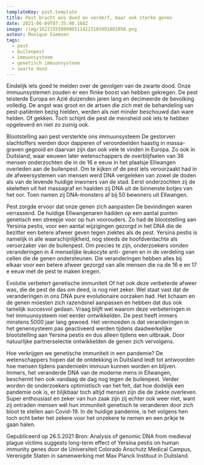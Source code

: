 ```yaml
---
templateKey: post.template
title: Pest bracht ons dood en verderf, maar ook sterke genen
date: 2021-06-09T07:35:40.168Z
image: /img/16221555089965114223103991881058.png
auteur: Monique Siemsen
tags:
  - pest
  - builenpest
  - immuunsysteem
  - genetisch immuunsysteem
  - zwarte dood
---
```

Eindelijk iets goed te melden over de gevolgen van de zwarte dood. Onze
immuunsystemen zouden er een flinke boost van hebben gekregen.
De pest teisterde Europa en Azië duizenden jaren lang en decimeerde de bevolking
volledig. De angst was groot en de artsen die zich met de behandeling van pest-patiënten
bezig hielden, werden als niet minder beschouwd dan ware helden. Of gekken. Toch
schijnt die pest de mensheid ook iets te hebben opgeleverd en niet zo zuinig ook.

Blootstelling aan pest versterkte ons immuunsysteem
De gestorven slachtoffers werden door dapperen of veroordeelden haastig in massa-
graven gegooid en daarvan zijn dan ook vele te vinden in Europa. Zo ook in Duitsland,
waar eeuwen later wetenschappers de overblijfselen van 36 mensen onderzochten die in
de 16 e eeuw in het plaatsje Ellwangen overleden aan de builenpest.
Om te kijken of de pest iets veroorzaakt had in de afweersystemen van mensen werd DNA
vergeleken van zowel de doden als van de levende huidige inwoners van de stad. Eerst
onderzochten zij de skeletten uit het massagraf en haalden zij DNA uit de binnenste botjes
van het oor. Toen namen zij DNA-monsters af bij 50 bewoners uit Ellwangen.

Pest zorgde ervoor dat onze genen zich aanpasten
De bevindingen waren verrassend. De huidige Ellwangenaren hadden op een aantal
punten genetisch een streepje voor op hun voorouders. Zo had de blootstelling aan
Yersinia pestis, voor een aantal wijzigingen gezorgd in het DNA die de bezitter een betere
afweer geven tegen ziektes als de pest. Yersina pestis is namelijk in alle
waarschijnlijkheid, nog steeds de hoofdverdachte als veroorzaker van de builenpest.
Om precies te zijn, onderzoekers vonden veranderingen in 4 menselijke leukocyte anti-
genen en in de verdeling van cellen die de genen ondersteunen. Die veranderingen
hebben alles bij elkaar voor een betere afweer gezorgd van alle mensen die na de 16 e en
17 e eeuw met de pest te maken kregen.

Evolutie verbetert genetische immuniteit
Of het ook deze verbeterde afweer was, die de pest de das om deed, is nog niet zeker.
Wel staat vast dat de veranderingen in ons DNA pure evolutionaire oorzaken had. Het
lichaam en de genen móesten zich razendsnel aanpassen en hebben dat dus ook tamelijk
succesvol gedaan.
Vraag blijft wel waarom deze verbeteringen in het immuunsysteem niet eerder
ontwikkelden. De pest heeft immers minstens 5000 jaar lang gewoed. Het vermoeden is
dat veranderingen in het genensysteem pas geactiveerd werden tijdens daadwerkelijke
blootstelling aan Yersina pestis en dus alleen tijdens een uitbraak. Door natuurlijke
partnerselectie ontwikkelden de genen zich vervolgens.

Hoe verkrijgen we genetische immuniteit in een pandemie?
De wetenschappers hopen dat de ontdekking in Duitsland leidt tot antwoorden hoe
mensen tijdens pandemieën immuun kunnen worden en blijven. Immers, het veranderde
DNA van de moderne mens in Ellwangen, beschermt hen ook vandaag de dag nog tegen
de builenpest.
Verder worden de onderzoekers optimistisch van het feit, dat hoe dodelijk een pandemie
ook is, er blijkbaar toch altijd mensen zijn die de ziekte overleven. Super enthousiast en
zeker van hun zaak zijn zij echter ook weer niet, want zij ontraden mensen wél hun
immuniteit genetisch te veranderen door zich bloot te stellen aan Covid-19. In de huidige
pandemie, is het volgens hen toch echt beter het zekere voor het onzekere te nemen en
een prikje te gaan halen.

Gepubliceerd op 26.5.2021
Bron: Analysis of genomic DNA from medieval plague victims suggests long-term effect of Yersina
pestis on human immunity genes door de Universiteit Colorado Anschutz Medical Campus,
Verenigde Staten in samenwerking met Max Planck Instituut in Duitsland.